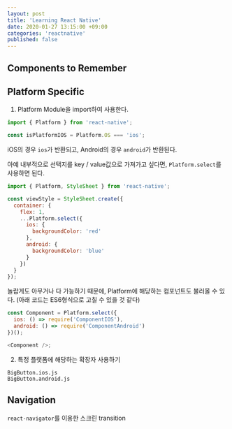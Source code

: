 ```yaml
---
layout: post
title: 'Learning React Native'
date: 2020-01-27 13:15:00 +09:00
categories: 'reactnative'
published: false
---
```


## Components to Remember

## Platform Specific

1. Platform Module을 import하여 사용한다.

```javascript
import { Platform } from 'react-native';

const isPlatformIOS = Platform.OS === 'ios';
```

iOS의 경우 `ios`가 반환되고, Android의 경우 `android`가 반환된다.

아예 내부적으로 선택지를 key / value값으로 가져가고 싶다면, `Platform.select`를 사용하면 된다.

```javascript
import { Platform, StyleSheet } from 'react-native';

const viewStyle = StyleSheet.create({
  container: {
    flex: 1,
    ...Platform.select({
      ios: {
        backgroundColor: 'red'
      },
      android: {
        backgroundColor: 'blue'
      }
    })
  }
});
```

놀랍게도 아무거나 다 가능하기 때문에, Platform에 해당하는 컴포넌트도 불러올 수 있다. (아래 코드는 ES6형식으로 고칠 수 있을 것 같다)

```javascript
const Component = Platform.select({
  ios: () => require('ComponentIOS'),
  android: () => require('ComponentAndroid')
})();

<Component />;
```

2. 특정 플랫폼에 해당하는 확장자 사용하기

```
BigButton.ios.js
BigButton.android.js
```

## Navigation

`react-navigator`를 이용한 스크린 transition
